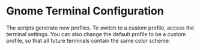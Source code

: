 # Gnome Terminal Configuration
The scripts generate new profiles. To switch to a custom profile, access the
terminal settings. You can also change the default profile to be a custom
profile, so that all future terminals contain the same color scheme.
